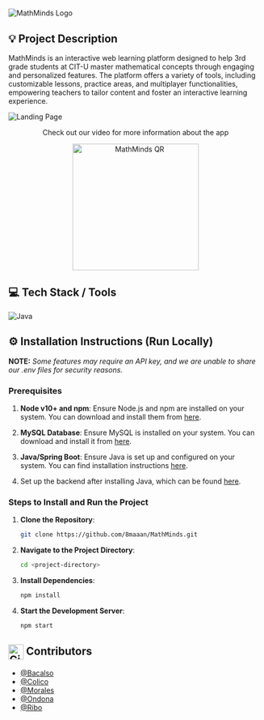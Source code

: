 # 
![MathMinds Logo](https://i.imgur.com/qYX7KZB.png)

## 💡 Project Description

MathMinds is an interactive web learning platform designed to help 3rd grade students at CIT-U master mathematical concepts through engaging and personalized features. The platform offers a variety of tools, including customizable lessons, practice areas, and multiplayer functionalities, empowering teachers to tailor content and foster an interactive learning experience.

![Landing Page](https://i.imgur.com/ArMIJTy.png "TCGMart Landing Page")

<p align="center">
  Check out our video for more information about the app
</p>
<p align="center">
  <img src="https://i.imgur.com/g9xT1w5.png" alt="MathMinds QR" width="250" height="250">
</p>




## 💻 Tech Stack / Tools

![Java](https://skillicons.dev/icons?i=react,spring,mysql,firebase,azure,vercel) 

## ⚙️ Installation Instructions (Run Locally)
<b>NOTE:</b> _Some features may require an API key, and we are unable to share our .env files for security reasons._
### Prerequisites
1. **Node v10+ and npm**: Ensure Node.js and npm are installed on your system. You can download and install them from [here](https://nodejs.org/).

2. **MySQL Database**: Ensure MySQL is installed on your system. You can download and install it from [here](https://www.mysql.com/products/workbench/).

3. **Java/Spring Boot**: Ensure Java is set up and configured on your system. You can find installation instructions [here](https://www.oracle.com/ph/java/technologies/downloads/). 

4. Set up the backend after installing Java, which can be found [here](https://github.com/johnrodolph/Mathminds-API).

### Steps to Install and Run the Project
1. **Clone the Repository**: 
   ```bash
   git clone https://github.com/8maaan/MathMinds.git

2. **Navigate to the Project Directory**: 
   ```bash
   cd <project-directory>

3. **Install Dependencies**: 
   ```bash
   npm install

4. **Start the Development Server**: 
   ```bash
   npm start

<h2>
  <img src="https://github.githubassets.com/images/modules/logos_page/GitHub-Mark.png" alt="GitHub" width="30" style="vertical-align: middle; display: inline; margin: 0;">
  Contributors
</h2>

- [@Bacalso](https://github.com/johnrodolph)
- [@Colico](https://github.com/PN-Colico)
- [@Morales](https://github.com/dedensyaaa)
- [@Ondona](https://github.com/dabeondona)
- [@Ribo](https://www.github.com/8maaan)
